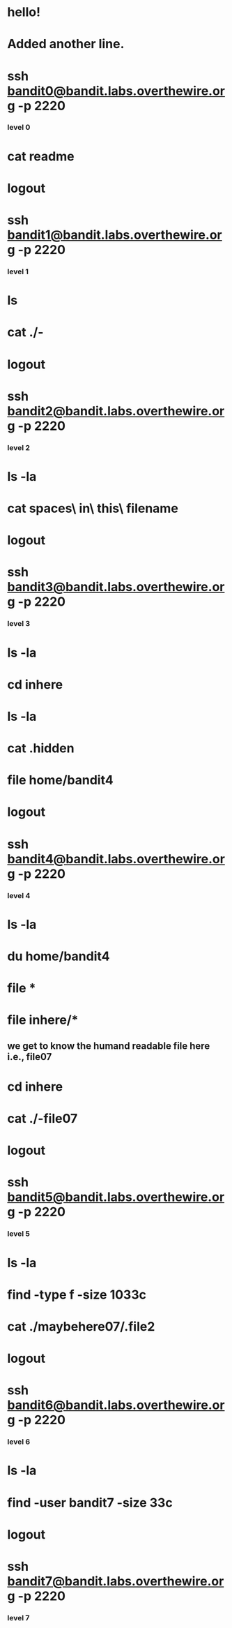 # hello! 
# Added another line.

# ssh bandit0@bandit.labs.overthewire.org -p 2220

### level 0 

# cat readme
# logout
# ssh bandit1@bandit.labs.overthewire.org -p 2220

### level 1

# ls
# cat ./-
# logout
# ssh bandit2@bandit.labs.overthewire.org -p 2220

### level 2

# ls -la
# cat spaces\ in\ this\ filename
# logout
# ssh bandit3@bandit.labs.overthewire.org -p 2220

### level 3 

# ls -la
# cd inhere
# ls -la
# cat .hidden
# file home/bandit4
# logout
# ssh bandit4@bandit.labs.overthewire.org -p 2220

### level 4

# ls -la
# du home/bandit4 
# file *
# file inhere/*
## we get to know the humand readable file here i.e., file07
# cd inhere
# cat ./-file07
# logout
# ssh bandit5@bandit.labs.overthewire.org -p 2220

### level 5

# ls -la
# find -type f -size 1033c
# cat ./maybehere07/.file2
# logout
# ssh bandit6@bandit.labs.overthewire.org -p 2220

### level 6 

# ls -la
# find -user bandit7 -size 33c
# logout
# ssh bandit7@bandit.labs.overthewire.org -p 2220

### level 7 

